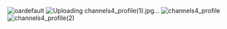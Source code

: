 ![oardefault](https://github.com/user-attachments/assets/5a8b7345-c8e0-4801-840f-c057dd055547)
![Uploading channels4_profile(1).jpg…]()
![channels4_profile](https://github.com/user-attachments/assets/3b81e110-adb3-4839-91fc-25533d64495f)
![channels4_profile(2)](https://github.com/user-attachments/assets/96c299f1-3de2-4db5-a972-4ca86af58679)
